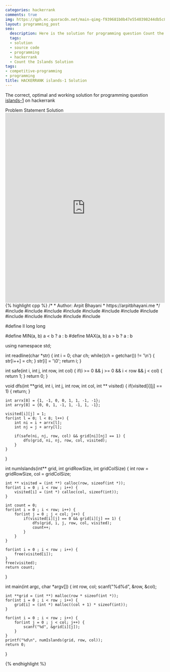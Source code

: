 ```yaml
---
categories: hackerrank
comments: true
img: https://qph.ec.quoracdn.net/main-qimg-f939681b0b47e5540398244db5c8966f?convert_to_webp=true
layout: programming_post
seo:
  description: Here is the solution for programming question Count the Islands on hackerrank
  tags:
  - solution
  - source code
  - programming
  - hackerrank
  - Count the Islands Solution
tags:
- competitive-programming
- programming
title: HACKERRANK islands-1 Solution
---
```

The correct, optimal and working solution for programming question [islands-1](https://www.hackerrank.com/contests/crescent-practice-3rd-years/challenges/islands-1) on hackerrank

<div class="ui secondary pointing large menu">
  <a class="grey item" data-tab="problem-statement">
    Problem Statement
  </a>
  <a class="active item grey" data-tab="solution">
    Solution
  </a>
</div>
<div class="ui bottom attached tab" data-tab="problem-statement">
    <iframe src="https://www.hackerrank.com/contests/crescent-practice-3rd-years/challenges/islands-1" width="100%" height="600px" style="overflow: scroll; border: none;"></iframe>
</div>
<div class="ui bottom attached active tab" data-tab="solution">
{% highlight cpp %}
/*
 *  Author: Arpit Bhayani
 *  https://arpitbhayani.me
 */
#include <cmath>
#include <cstdio>
#include <cstdlib>
#include <climits>
#include <deque>
#include <iostream>
#include <list>
#include <limits>
#include <map>
#include <queue>
#include <set>
#include <stack>
#include <vector>

#define ll long long

#define MIN(a, b) a < b ? a : b
#define MAX(a, b) a > b ? a : b

using namespace std;

int readline(char *str) {
    int i = 0;
    char ch;
    while((ch = getchar()) != '\n') {
        str[i++] = ch;
    }
    str[i] = '\0';
    return i;
}

int safe(int i, int j, int row, int col) {
    if(i >= 0 && j >= 0 && i < row && j < col) {
        return 1;
    }
    return 0;
}

void dfs(int **grid, int i, int j, int row, int col, int ** visited) {
    if(visited[i][j] == 1) {
        return;
    }

    int arrx[8] = {1, -1, 0, 0, 1, 1, -1, -1};
    int arry[8] = {0, 0, 1, -1, 1, -1, 1, -1};

    visited[i][j] = 1;
    for(int l = 0; l < 8; l++) {
        int ni = i + arrx[l];
        int nj = j + arry[l];

        if(safe(ni, nj, row, col) && grid[ni][nj] == 1) {
            dfs(grid, ni, nj, row, col, visited);
        }
    }
}

int numIslands(int** grid, int gridRowSize, int gridColSize) {
    int row = gridRowSize, col = gridColSize;

    int ** visited = (int **) calloc(row, sizeof(int *));
    for(int i = 0 ; i < row ; i++) {
        visited[i] = (int *) calloc(col, sizeof(int));
    }

    int count = 0;
    for(int i = 0 ; i < row; i++) {
        for(int j = 0 ; j < col; j++) {
            if(visited[i][j] == 0 && grid[i][j] == 1) {
                dfs(grid, i, j, row, col, visited);
                count++;
            }
        }
    }

    for(int i = 0 ; i < row ; i++) {
        free(visited[i]);
    }
    free(visited);
    return count;
}

int main(int argc, char *argv[]) {
    int row, col;
    scanf("%d%d", &row, &col);

    int **grid = (int **) malloc(row * sizeof(int *));
    for(int i = 0 ; i < row ; i++) {
        grid[i] = (int *) malloc((col + 1) * sizeof(int));
    }

    for(int i = 0 ; i < row ; i++) {
        for(int j = 0 ; j < col; j++) {
            scanf("%d", &grid[i][j]);
        }
    }
    printf("%d\n", numIslands(grid, row, col));
    return 0;
}

{% endhighlight %}
</div>
